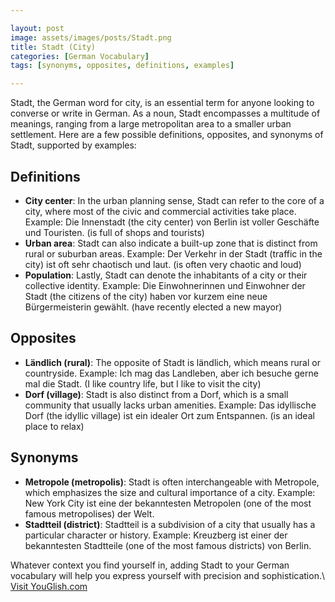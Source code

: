```yaml
---

layout: post
image: assets/images/posts/Stadt.png
title: Stadt (City)
categories: [German Vocabulary]
tags: [synonyms, opposites, definitions, examples]

---
```


Stadt, the German word for city, is an essential term for anyone looking to converse or write in German. As a noun, Stadt encompasses a multitude of meanings, ranging from a large metropolitan area to a smaller urban settlement. Here are a few possible definitions, opposites, and synonyms of Stadt, supported by examples:

## Definitions

- **City center**: In the urban planning sense, Stadt can refer to the core of a city, where most of the civic and commercial activities take place. Example: Die Innenstadt (the city center) von Berlin ist voller Geschäfte und Touristen. (is full of shops and tourists)
- **Urban area**: Stadt can also indicate a built-up zone that is distinct from rural or suburban areas. Example: Der Verkehr in der Stadt (traffic in the city) ist oft sehr chaotisch und laut. (is often very chaotic and loud)
- **Population**: Lastly, Stadt can denote the inhabitants of a city or their collective identity. Example: Die Einwohnerinnen und Einwohner der Stadt (the citizens of the city) haben vor kurzem eine neue Bürgermeisterin gewählt. (have recently elected a new mayor)

## Opposites

- **Ländlich (rural)**: The opposite of Stadt is ländlich, which means rural or countryside. Example: Ich mag das Landleben, aber ich besuche gerne mal die Stadt. (I like country life, but I like to visit the city)
- **Dorf (village)**: Stadt is also distinct from a Dorf, which is a small community that usually lacks urban amenities. Example: Das idyllische Dorf (the idyllic village) ist ein idealer Ort zum Entspannen. (is an ideal place to relax)

## Synonyms

- **Metropole (metropolis)**: Stadt is often interchangeable with Metropole, which emphasizes the size and cultural importance of a city. Example: New York City ist eine der bekanntesten Metropolen (one of the most famous metropolises) der Welt.
- **Stadtteil (district)**: Stadtteil is a subdivision of a city that usually has a particular character or history. Example: Kreuzberg ist einer der bekanntesten Stadtteile (one of the most famous districts) von Berlin.

Whatever context you find yourself in, adding Stadt to your German vocabulary will help you express yourself with precision and sophistication.\ <a id="yg-widget-0" class="youglish-widget" data-query="Stadt" data-lang="german" data-components="8412" data-auto-start="0" data-bkg-color="theme_light" data-title="How%20to%20pronounce%20Stadt%20in%20German"  rel="nofollow" href="https://youglish.com">Visit YouGlish.com</a><script async src="https://youglish.com/public/emb/widget.js" charset="utf-8"></script>
